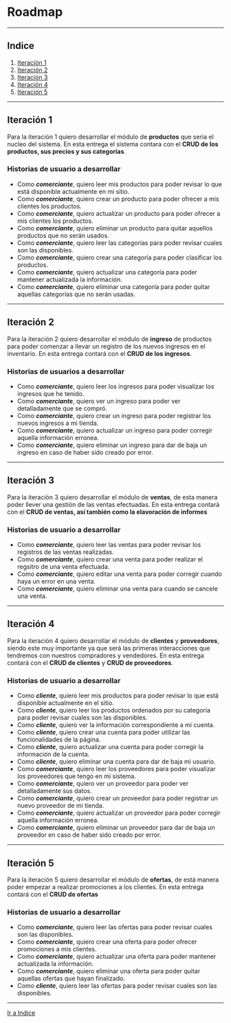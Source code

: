 # Roadmap

---
## Indice
1. [Iteración 1](#iteración-1)
2. [Iteración 2](#iteración-2)
3. [Iteración 3](#iteración-3)
4. [Iteración 4](#iteración-4)
5. [Iteración 5](#iteración-5)

---

## Iteración 1
Para la iteración 1 quiero desarrollar el módulo de **productos** que seria el nucleo del sistema.
En esta entrega el sistema contara con el **CRUD de los productos, sus precios y sus categorias**.

### Historias de usuario a desarrollar
- Como _**comerciante**_, quiero leer mis productos para poder revisar lo que está disponible actualmente en mi sitio.
- Como  _**comerciante**_, quiero crear un producto para poder ofrecer a mis clientes los productos.
- Como  _**comerciante**_, quiero actualizar un producto para poder ofrecer a mis clientes los productos.
- Como  _**comerciante**_, quiero eliminar un producto para quitar aquellos productos que no serán usados.
- Como _**comerciante**_, quiero leer las categorias para poder revisar cuales son las disponibles.
- Como  _**comerciante**_, quiero crear una categoría para poder clasificar los productos.
- Como  _**comerciante**_, quiero actualizar una categoría para poder mantener actualizada la información.
- Como  _**comerciante**_, quiero eliminar una categoría para poder quitar aquellas categorías que no serán usadas.

---
## Iteración 2
Para la iteración 2 quiero desarrollar el módulo de **ingreso** de productos para poder comenzar a llevar un registro de los nuevos ingresos en el inventario.
En esta entrega contará con el **CRUD de los ingresos**.

### Historias de usuarios a desarrollar
- Como _**comerciante**_, quiero leer los ingresos para poder visualizar los ingresos que he tenido.
- Como _**comerciante**_, quiero ver un ingreso para poder ver detalladamente que se compró.
- Como _**comerciante**_, quiero crear un ingreso para poder registrar los nuevos ingresos a mi tienda.
- Como _**comerciante**_, quiero actualizar un ingreso para poder corregir aquella información erronea.
- Como _**comerciante**_, quiero eliminar un ingreso para dar de baja un ingreso en caso de haber sido creado por error.

---

## Iteración 3
Para la iteración 3 quiero desarrollar el módulo de **ventas**, de esta manera poder llever una gestión de las ventas efectuadas.
En esta entrega contará con el **CRUD de ventas, así también como la elavoración de informes**

### Historias de usuario a desarrollar
- Como _**comerciante**_, quiero leer las ventas para poder revisar los registros de las ventas realizadas.
- Como _**comerciante**_, quiero crear una venta para poder realizar el regsitro de una venta efectuada.
- Como _**comerciante**_, quiero editar una venta para poder corregir cuando haya un error en una venta.
- Como _**comerciante**_, quiero eliminar una venta para cuando se cancele una venta.

---

## Iteración 4
Para la iteración 4 quiero desarrollar el módulo de **clientes** y **proveedores**, siendo este muy importante ya que será las primeras interacciones que tendremos con nuestros compradores y vendedores.
En esta entrega contará con el **CRUD de clientes** y **CRUD de proveedores**.

### Historias de usuario a desarrollar
- Como _**cliente**_, quiero leer mis productos para poder revisar lo que está disponible actualmente en el sitio.
- Como _**cliente**_, quiero leer los productos ordenados por su categoría para poder revisar cuales son las disponibles.
- Como _**cliente**_, quiero ver la información correspondiente a mi cuenta.
- Como  _**cliente**_, quiero crear una cuenta para poder utilizar las funcionalidades de la página.
- Como  _**cliente**_, quiero actualizar una cuenta para poder corregir la información de la cuenta.
- Como  _**cliente**_, quiero eliminar una cuenta para dar de baja mi usuario.
- Como _**comerciante**_, quiero leer los proveedores para poder visualizar los proveedores que tengo en mi sistema.
- Como _**comerciante**_, quiero ver un proveedor para poder ver detalladamente sus datos.
- Como _**comerciante**_, quiero crear un proveedor para poder registrar un nuevo proveedor de mi tienda.
- Como _**comerciante**_, quiero actualizar un proveedor para poder corregir aquella información erronea.
- Como _**comerciante**_, quiero eliminar un proveedor para dar de baja un proveedor en caso de haber sido creado por error.

---

## Iteración 5
Para la iteración 5 quiero desarrollar el módulo de **ofertas**, de está manera poder 
empezar a realizar promociones a los clientes.
En esta entrega contará con el **CRUD de ofertas**

### Historias de usuario a desarrollar

- Como _**comerciante**_, quiero leer las ofertas para poder revisar cuales son las disponibles.
- Como  _**comerciante**_, quiero crear una oferta para poder ofrecer promociones a mis clientes.
- Como  _**comerciante**_, quiero actualizar una oferta para poder mantener actualizada la información.
- Como  _**comerciante**_, quiero eliminar una oferta para poder quitar aquellas ofertas que hayan finalizado.
- Como _**cliente**_, quiero leer las ofertas para poder revisar cuales son las disponibles.

---
 [Ir a Indice](#indice)
